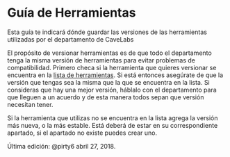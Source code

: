 # Guía de Herramientas
Esta guía te indicará dónde guardar las versiones de las herramientas utilizadas por el departamento de CaveLabs

El propósito de versionar herramientas es de que todo el departamento tenga la misma versión de herramientas para evitar problemas de compatibilidad.
Primero checa si la herramienta que quieres versionar se encuentra en la [lista de herramientas](https://github.com/CaveLabs-1/Wiki/blob/master/Configuracion/Versiones%20Herramientas.md). Si está entonces asegúrate de que la versión que tengas sea la misma que la que se encuentra en la lista. Si consideras que hay una mejor versión, háblalo con el departamento para que lleguen a un acuerdo y de esta manera todos sepan que versión necesitan tener.

Si la herramienta que utilizas no se encuentra en la lista agrega la versión más nueva, o la más estable. Está deberá de estar en su correspondiente apartado, si el apartado no existe puedes crear uno.

Última edición: @pirty6 abril 27, 2018.
